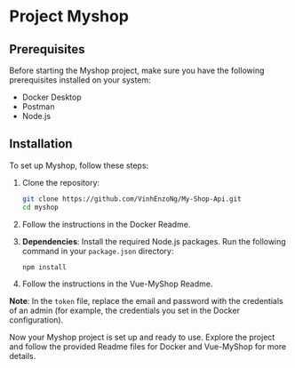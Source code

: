 # Project Myshop

## Prerequisites

Before starting the Myshop project, make sure you have the following prerequisites installed on your system:

- Docker Desktop
- Postman
- Node.js

## Installation

To set up Myshop, follow these steps:

1. Clone the repository:

    ```bash
    git clone https://github.com/VinhEnzoNg/My-Shop-Api.git
    cd myshop
    ```

2. Follow the instructions in the Docker Readme.

3. **Dependencies**: Install the required Node.js packages. Run the following command in your `package.json` directory:

    ```bash
    npm install
    ```

4. Follow the instructions in the Vue-MyShop Readme.

**Note**: In the `token` file, replace the email and password with the credentials of an admin (for example, the credentials you set in the Docker configuration).

Now your Myshop project is set up and ready to use. Explore the project and follow the provided Readme files for Docker and Vue-MyShop for more details.